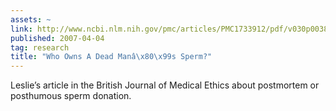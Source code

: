 ```yaml
---
assets: ~
link: http://www.ncbi.nlm.nih.gov/pmc/articles/PMC1733912/pdf/v030p00386.pdf
published: 2007-04-04
tag: research
title: "Who Owns A Dead Manâ\x80\x99s Sperm?"
---
```

Leslie’s article in the British Journal of Medical Ethics about postmortem or posthumous sperm donation.